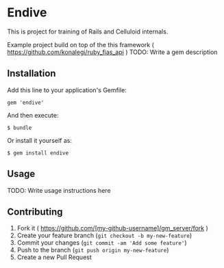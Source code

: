 # Endive
This is project for training of Rails and Celluloid internals.

Example project build on top of the this framework ( https://github.com/konalegi/ruby_fias_api )
TODO: Write a gem description

## Installation

Add this line to your application's Gemfile:

    gem 'endive'

And then execute:

    $ bundle

Or install it yourself as:

    $ gem install endive

## Usage

TODO: Write usage instructions here

## Contributing

1. Fork it ( https://github.com/[my-github-username]/gm_server/fork )
2. Create your feature branch (`git checkout -b my-new-feature`)
3. Commit your changes (`git commit -am 'Add some feature'`)
4. Push to the branch (`git push origin my-new-feature`)
5. Create a new Pull Request
